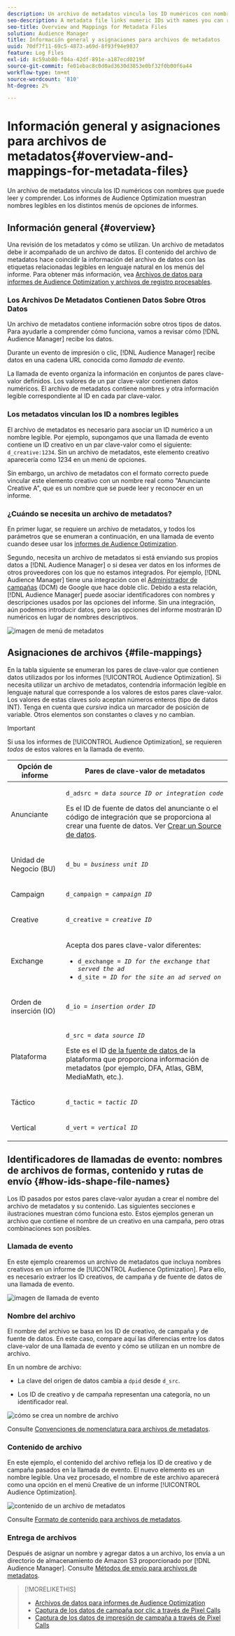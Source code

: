 ```yaml
---
description: Un archivo de metadatos vincula los ID numéricos con nombres que puede leer y comprender. Los informes de Audience Optimization muestran nombres legibles en los distintos menús de opciones de informes.
seo-description: A metadata file links numeric IDs with names you can read and understand. The Audience Optimization reports display readable names in the various report options menus.
seo-title: Overview and Mappings for Metadata Files
solution: Audience Manager
title: Información general y asignaciones para archivos de metadatos
uuid: 70df7f11-69c5-4873-a69d-8f93f94e9837
feature: Log Files
exl-id: 8c59ab80-f04a-42df-891e-a187ecd0219f
source-git-commit: fe01ebac8c0d0ad3630d3853e0bf32f0b00f6a44
workflow-type: tm+mt
source-wordcount: '810'
ht-degree: 2%

---
```


# Información general y asignaciones para archivos de metadatos{#overview-and-mappings-for-metadata-files}

Un archivo de metadatos vincula los ID numéricos con nombres que puede leer y comprender. Los informes de Audience Optimization muestran nombres legibles en los distintos menús de opciones de informes.

## Información general {#overview}

Una revisión de los metadatos y cómo se utilizan. Un archivo de metadatos debe ir acompañado de un archivo de datos. El contenido del archivo de metadatos hace coincidir la información del archivo de datos con las etiquetas relacionadas legibles en lenguaje natural en los menús del informe. Para obtener más información, vea [Archivos de datos para informes de Audience Optimization y archivos de registro procesables](../../../reporting/audience-optimization-reports/metadata-files-intro/datafiles-intro.md).

### Los Archivos De Metadatos Contienen Datos Sobre Otros Datos

Un archivo de metadatos contiene información sobre otros tipos de datos. Para ayudarle a comprender cómo funciona, vamos a revisar cómo [!DNL Audience Manager] recibe los datos.

Durante un evento de impresión o clic, [!DNL Audience Manager] recibe datos en una cadena URL conocida como *llamada de evento*.

La llamada de evento organiza la información en conjuntos de pares clave-valor definidos. Los valores de un par clave-valor contienen datos numéricos. El archivo de metadatos contiene nombres y otra información legible correspondiente al ID en cada par clave-valor.

### Los metadatos vinculan los ID a nombres legibles

El archivo de metadatos es necesario para asociar un ID numérico a un nombre legible. Por ejemplo, supongamos que una llamada de evento contiene un ID creativo en un par clave-valor como el siguiente: `d_creative:1234`. Sin un archivo de metadatos, este elemento creativo aparecería como 1234 en un menú de opciones.

Sin embargo, un archivo de metadatos con el formato correcto puede vincular este elemento creativo con un nombre real como &quot;Anunciante Creative A&quot;, que es un nombre que se puede leer y reconocer en un informe.

### ¿Cuándo se necesita un archivo de metadatos?

En primer lugar, se requiere un archivo de metadatos, y todos los parámetros que se enumeran a continuación, en una llamada de evento cuando desee usar los [informes de Audience Optimization](../../../reporting/audience-optimization-reports/audience-optimization-reports.md).

Segundo, necesita un archivo de metadatos si está enviando sus propios datos a [!DNL Audience Manager] o si desea ver datos en los informes de otros proveedores con los que no estamos integrados. Por ejemplo, [!DNL Audience Manager] tiene una integración con el [Administrador de campañas](../../../reporting/audience-optimization-reports/aor-advertisers/import-dcm.md) (DCM) de Google que hace doble clic. Debido a esta relación, [!DNL Audience Manager] puede asociar identificadores con nombres y descripciones usados por las opciones del informe. Sin una integración, aún podemos introducir datos, pero las opciones del informe mostrarán ID numéricos en lugar de nombres descriptivos.

![imagen de menú de metadatos](/help/using/reporting/audience-optimization-reports/metadata-files-intro/assets/metadata_menu.png)

## Asignaciones de archivos {#file-mappings}

En la tabla siguiente se enumeran los pares de clave-valor que contienen datos utilizados por los informes [!UICONTROL Audience Optimization]. Si necesita utilizar un archivo de metadatos, contendría información legible en lenguaje natural que corresponde a los valores de estos pares clave-valor. Los valores de estas claves solo aceptan números enteros (tipo de datos INT). Tenga en cuenta que *cursiva* indica un marcador de posición de variable. Otros elementos son constantes o claves y no cambian.

>[!IMPORTANT]
>
>Si usa los informes de [!UICONTROL Audience Optimization], se requieren *todos* de estos valores en la llamada de evento.

<table id="table_B2C8C493080E449CA71C4EF07D9476BD"> 
 <thead> 
  <tr> 
   <th colname="col1" class="entry"> Opción de informe </th> 
   <th colname="col2" class="entry"> Pares de clave-valor de metadatos </th> 
  </tr> 
 </thead>
 <tbody> 
  <tr> 
   <td colname="col1"> <p>Anunciante </p> </td> 
   <td colname="col2"> <p> <code>d_adsrc = <i>data source ID or integration code</i></code> </p> <p>Es el ID de fuente de datos del anunciante o el código de integración que se proporciona al crear una fuente de datos. Ver <a href="../../../features/manage-datasources.md#create-data-source"> Crear un Source de datos</a>. </p> </td> 
  </tr> 
  <tr> 
   <td colname="col1"> <p>Unidad de Negocio (BU) </p> </td> 
   <td colname="col2"> <p> <code>d_bu = <i>business unit ID</i></code> </p> </td> 
  </tr> 
  <tr> 
   <td colname="col1"> <p>Campaign </p> </td> 
   <td colname="col2"> <p> <code>d_campaign = <i>campaign ID</i></code> </p> </td> 
  </tr> 
  <tr> 
   <td colname="col1"> <p>Creative </p> </td> 
   <td colname="col2"> <p> <code>d_creative = <i>creative ID</i></code> </p> </td> 
  </tr> 
  <tr> 
   <td colname="col1"> <p>Exchange </p> </td> 
   <td colname="col2"> <p>Acepta dos pares clave-valor diferentes: </p> 
    <ul id="ul_3B3B751A8A134096B0912E81A0983B9D"> 
     <li id="li_57BAC45A7B274AB695945E174A4D8A35"> <code>d_exchange = <i>ID for the exchange that served the ad</i></code> </li> 
     <li id="li_CCDF00DE59D3451C8EF590DD3E1A806D"> <code>d_site = <i>ID for the site an ad served on</i></code> </li> 
    </ul> </td> 
  </tr> 
  <tr> 
   <td colname="col1"> <p>Orden de inserción (IO) </p> </td> 
   <td colname="col2"> <p> <code>d_io = <i>insertion order ID</i></code> </p> </td> 
  </tr> 
  <tr> 
   <td colname="col1"> <p>Plataforma </p> </td> 
   <td colname="col2"> <p> <code>d_src = <i>data source ID</i></code> </p> <p>Este es el ID <a href="../../../features/datasources-list-and-settings.md#data-sources-list-and-settings"> de la fuente de datos </a> de la plataforma que proporciona información de metadatos (por ejemplo, DFA, Atlas, GBM, MediaMath, etc.). </p> </td> 
  </tr> 
  <tr> 
   <td colname="col1"> <p>Táctico </p> </td> 
   <td colname="col2"> <p> <code>d_tactic = <i>tactic ID</i></code> </p> </td> 
  </tr> 
  <tr> 
   <td colname="col1"> <p>Vertical </p> </td> 
   <td colname="col2"> <p> <code>d_vert = <i>vertical ID</i></code> </p> </td> 
  </tr> 
 </tbody> 
</table>

## Identificadores de llamadas de evento: nombres de archivos de formas, contenido y rutas de envío {#how-ids-shape-file-names}

Los ID pasados por estos pares clave-valor ayudan a crear el nombre del archivo de metadatos y su contenido. Las siguientes secciones e ilustraciones muestran cómo funciona esto. Estos ejemplos generan un archivo que contiene el nombre de un creativo en una campaña, pero otras combinaciones son posibles.

### Llamada de evento

En este ejemplo crearemos un archivo de metadatos que incluya nombres creativos en un informe de [!UICONTROL Audience Optimization]. Para ello, es necesario extraer los ID creativos, de campaña y de fuente de datos de una llamada de evento.

![imagen de llamada de evento](/help/using/reporting/audience-optimization-reports/metadata-files-intro/assets/metadata_file_event.png)

### Nombre del archivo

El nombre del archivo se basa en los ID de creativo, de campaña y de fuente de datos. En este caso, compare aquí las diferencias entre los datos clave-valor de una llamada de evento y cómo se utilizan en un nombre de archivo.

En un nombre de archivo:

* La clave del origen de datos cambia a `dpid` desde `d_src`.

* Los ID de creativo y de campaña representan una categoría, no un identificador real.

![cómo se crea un nombre de archivo](/help/using/reporting/audience-optimization-reports/metadata-files-intro/assets/metadata_file_name.png)

Consulte [Convenciones de nomenclatura para archivos de metadatos](../../../reporting/audience-optimization-reports/metadata-files-intro/metadata-file-names.md).

### Contenido de archivo

En este ejemplo, el contenido del archivo refleja los ID de creativo y de campaña pasados en la llamada de evento. El nuevo elemento es un nombre legible. Una vez procesado, el nombre de este archivo aparecerá como una opción en el menú Creative de un informe [!UICONTROL Audience Optimization].

![contenido de un archivo de metadatos](/help/using/reporting/audience-optimization-reports/metadata-files-intro/assets/metadata_file_contents.png)

Consulte [Formato de contenido para archivos de metadatos](../../../reporting/audience-optimization-reports/metadata-files-intro/metadata-file-contents.md).

### Entrega de archivos

Después de asignar un nombre y agregar datos a un archivo, los envía a un directorio de almacenamiento de Amazon S3 proporcionado por [!DNL Audience Manager]. Consulte [Métodos de envío para archivos de metadatos](../../../reporting/audience-optimization-reports/metadata-files-intro/metadata-delivery-methods.md).

>[!MORELIKETHIS]
>
>* [Archivos de datos para informes de Audience Optimization](../../../reporting/audience-optimization-reports/metadata-files-intro/datafiles-intro.md)
>* [Captura de los datos de campaña por clic a través de Pixel Calls](../../../integration/media-data-integration/click-data-pixels.md)
>* [Captura de los datos de impresión de campaña a través de Pixel Calls](../../../integration/media-data-integration/impression-data-pixels.md)
